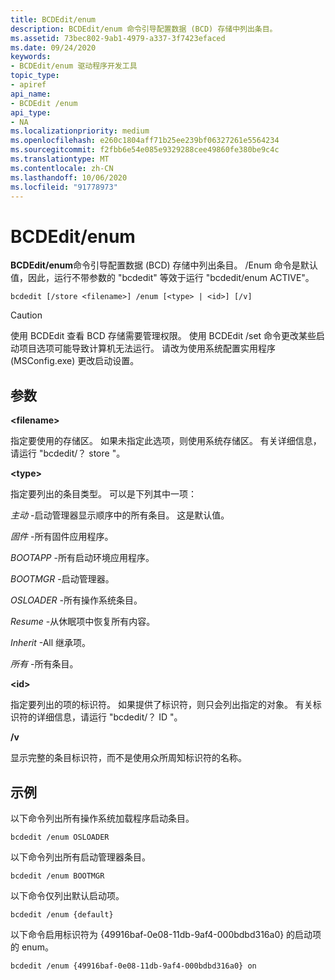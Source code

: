 ```yaml
---
title: BCDEdit/enum
description: BCDEdit/enum 命令引导配置数据 (BCD) 存储中列出条目。
ms.assetid: 73bec802-9ab1-4979-a337-3f7423efaced
ms.date: 09/24/2020
keywords:
- BCDEdit/enum 驱动程序开发工具
topic_type:
- apiref
api_name:
- BCDEdit /enum
api_type:
- NA
ms.localizationpriority: medium
ms.openlocfilehash: e260c1804aff71b25ee239bf06327261e5564234
ms.sourcegitcommit: f2fbb6e54e085e9329288cee49860fe380be9c4c
ms.translationtype: MT
ms.contentlocale: zh-CN
ms.lasthandoff: 10/06/2020
ms.locfileid: "91778973"
---
```

<a name="bcdedit-enum"></a>BCDEdit/enum
============

**BCDEdit/enum**命令引导配置数据 (BCD) 存储中列出条目。 /Enum 命令是默认值，因此，运行不带参数的 "bcdedit" 等效于运行 "bcdedit/enum ACTIVE"。

```syntax
bcdedit [/store <filename>] /enum [<type> | <id>] [/v]
```

> [!CAUTION]
>使用 BCDEdit 查看 BCD 存储需要管理权限。 使用 BCDEdit /set 命令更改某些启动项目选项可能导致计算机无法运行。 请改为使用系统配置实用程序 (MSConfig.exe) 更改启动设置。

## <a name="parameters"></a>参数

**\<filename\>**

指定要使用的存储区。 如果未指定此选项，则使用系统存储区。 有关详细信息，请运行 "bcdedit/？ store "。

**\<type\>**

指定要列出的条目类型。 <type> 可以是下列其中一项：

*主动* -启动管理器显示顺序中的所有条目。 这是默认值。

*固件* -所有固件应用程序。

*BOOTAPP* -所有启动环境应用程序。

*BOOTMGR* -启动管理器。

*OSLOADER* -所有操作系统条目。

*Resume* -从休眠项中恢复所有内容。

*Inherit* -All 继承项。

*所有* -所有条目。

**\<id\>**

指定要列出的项的标识符。  如果提供了标识符，则只会列出指定的对象。 有关标识符的详细信息，请运行 "bcdedit/？ ID "。

**/v**

显示完整的条目标识符，而不是使用众所周知标识符的名称。

## <a name="examples"></a>示例

以下命令列出所有操作系统加载程序启动条目。

`bcdedit /enum OSLOADER`

以下命令列出所有启动管理器条目。

`bcdedit /enum BOOTMGR`

以下命令仅列出默认启动项。

`bcdedit /enum {default}`

以下命令启用标识符为 {49916baf-0e08-11db-9af4-000bdbd316a0} 的启动项的 enum。

`bcdedit /enum {49916baf-0e08-11db-9af4-000bdbd316a0} on`
